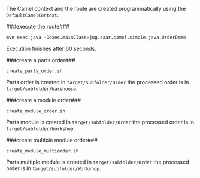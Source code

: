 The Camel context and the route are created programmatically using the `DefaultCamelContext`.

###execute the route###

    mvn exec:java -Dexec.mainClass=jug.saar.camel.simple.java.OrderDemo

Execution finishes after 60 seconds.

###create a parts order###

    create_parts_order.sh

Parts order is created in `target/subfolder/Order` the processed order is in `target/subfolder/Warehouse`.

###create a module order###

    create_module_order.sh

Parts module is created in `target/subfolder/Order` the processed order is in `target/subfolder/Workshop`.

###create multiple module order###

    create_module_multiorder.sh

Parts multiple module is created in `target/subfolder/Order` the processed order is in `target/subfolder/Workshop`.
